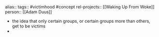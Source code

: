 alias::
tags:: #victimhood #concept 
rel-projects:: [[Waking Up From Woke]]
person:: [[Adam Duus]]

- the idea that only certain groups, or certain groups more than others, get to be victims
-